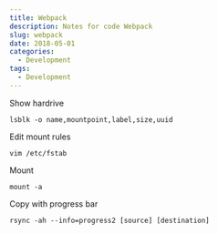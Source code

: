 ```yaml
---
title: Webpack
description: Notes for code Webpack
slug: webpack
date: 2018-05-01
categories:
  - Development
tags:
  - Development
---
```


Show hardrive

`lsblk -o name,mountpoint,label,size,uuid`

Edit mount rules

`vim /etc/fstab`

Mount

`mount -a`

Copy with progress bar

`rsync -ah --info=progress2 [source] [destination]`
